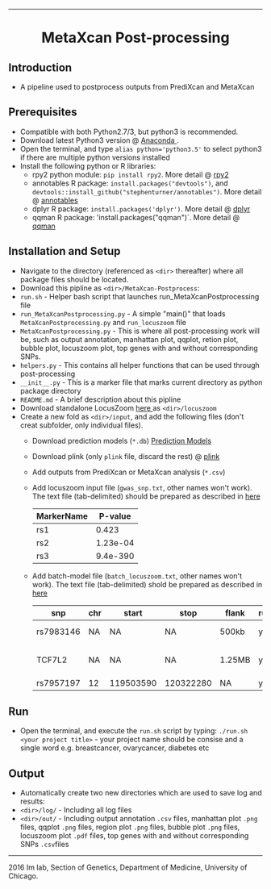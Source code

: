 --------------------------------------------------------------------------------

<h1 style="text-align: center;" markdown="1"> MetaXcan Post-processing </h1>

## Introduction 
+ A pipeline used to postprocess outputs from PrediXcan and MetaXcan

## Prerequisites
+ Compatible with both Python2.7/3, but python3 is recommended.    
+ Download latest Python3 version @ <a href="https://www.continuum.io/downloads"> Anaconda </a>.  
+ Open the terminal, and type `alias python='python3.5'` to select python3 if there are multiple python versions installed 
+ Install the following python or R libraries: 
   + rpy2 python module: `pip install rpy2`. More detail @ <a href="http://rpy2.readthedocs.io/en/version_2.7.x/"> rpy2 </a>
   + annotables R package: `install.packages("devtools")`, and `devtools::install_github("stephenturner/annotables")`. More detail @ <a href="https://github.com/stephenturner/annotables#how"> annotables </a>
   + dplyr R package: `install.packages('dplyr')`. More detail @ <a href="https://github.com/hadley/dplyr"> dplyr </a>
   + qqman R package: 'install.packages("qqman")`. More detail @ <a href="https://github.com/stephenturner/qqman"> qqman </a>

## Installation and Setup 
+ Navigate to the directory (referenced as `<dir>` thereafter) where all package files should be located. 
+ Download this pipline as `<dir>/MetaXcan-Postprocess`:  
 + `run.sh` - Helper bash script that launches run_MetaXcanPostprocessing file 
 + `run_MetaXcanPostprocessing.py` - A simple "main()" that loads `MetaXcanPostprocessing.py` and `run_locuszoom` file
 + `MetaXcanPostprocessing.py` - This is where all post-processing work will be, such as output annotation, manhattan plot, qqplot, retion plot, bubble plot, locuszoom plot, top genes with and without corresponding SNPs.   
 + `helpers.py` - This contains all helper functions that can be used through post-processing   
 + `__init__.py` - This is a marker file that marks current directory as python package directory 
 + `README.md` - A brief description about this pipline 
+ Download standalone LocusZoom <a href = "http://genome.sph.umich.edu/wiki/LocusZoom_Standalone"> here </a> as `<dir>/locuszoom`
+ Create a new fold as `<dir>/input`, and add the following files (don't creat subfolder, only individual files). 
  + Download prediction models (`*.db`) <a href = "http://hakyimlab.org/predictdb/"> Prediction Models </a>
  + Download plink (only `plink` file, discard the rest) @ <a href = "http://pngu.mgh.harvard.edu/~purcell/plink/"> plink </a> 
  + Add outputs from PrediXcan or MetaXcan analysis (`*.csv`) 
  + Add locuszoom input file (`gwas_snp.txt`, other names won't work). The text file (tab-delimited) should be prepared as described in <a href = "http://genome.sph.umich.edu/wiki/LocusZoom_Standalone"> here </a>
  
      MarkerName |	P-value
      ---- | -----
      rs1	|  0.423
      rs2 |	1.23e-04
      rs3 |	9.4e-390

  + Add batch-model file (`batch_locuszoom.txt`, other names won't work). The text file (tab-delimited) shold be prepared as described in <a href = "http://genome.sph.umich.edu/wiki/LocusZoom_Standalone"> here </a> 
  
    snp | chr | start | stop | flank | run | m2zargs
    ---- | --- | ---- | ---- | ----- | ---- | ------
    rs7983146 | NA | NA | NA | 500kb | yes | title="My favorite SNP"
    TCF7L2 | NA | NA | NA | 1.25MB | yes | title="TCF7L2 Region" showRecomb=F
    rs7957197 | 12 | 119503590 | 120322280 | NA | yes | showAnnot=F


## Run 
+ Open the terminal, and execute the `run.sh` script by typing:
 ```./run.sh <your project title>``` - your project name should be consise and a single word e.g. breastcancer, ovarycancer, diabetes etc

## Output 
+ Automatically create two new directories which are used to save log and results: 
 + `<dir>/log/` - Including all log files 
 + `<dir>/out/` - Including output annotation `.csv` files, manhattan plot `.png` files, qqplot `.png` files, region plot `.png` files, bubble plot `.png` files, locuszoom plot `.pdf` files, top genes with and without corresponding SNPs `.csv`files


--------------------------------------------------------------------------------

2016 Im lab, Section of Genetics, Department of Medicine, University of Chicago. 
